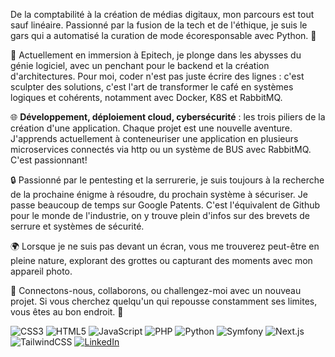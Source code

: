 De la comptabilité à la création de médias digitaux, mon parcours est tout sauf linéaire. Passionné par la fusion de la tech et de l'éthique, je suis le gars qui a automatisé la curation de mode écoresponsable avec Python. 🐍

🚀 Actuellement en immersion à Epitech, je plonge dans les abysses du génie logiciel, avec un penchant pour le backend et la création d'architectures. Pour moi, coder n'est pas juste écrire des lignes : c'est sculpter des solutions, c'est l'art de transformer le café en systèmes logiques et cohérents, notamment avec Docker, K8S et RabbitMQ. 

🌐 **Développement, déploiement cloud, cybersécurité** : les trois piliers de la création d'une application. Chaque projet est une nouvelle aventure. J'apprends actuellement à conteneuriser une application en plusieurs microservices connectés via http ou un système de BUS avec RabbitMQ. C'est passionnant!

🔒 Passionné par le pentesting et la serrurerie, je suis toujours à la recherche de la prochaine énigme à résoudre, du prochain système à sécuriser. Je passe beaucoup de temps sur Google Patents. C'est l'équivalent de Github pour le monde de l'industrie, on y trouve plein d'infos sur des brevets de serrure et systèmes de sécurité.

🌍 Lorsque je ne suis pas devant un écran, vous me trouverez peut-être en pleine nature, explorant des grottes ou capturant des moments avec mon appareil photo.

🔗 Connectons-nous, collaborons, ou challengez-moi avec un nouveau projet. Si vous cherchez quelqu'un qui repousse constamment ses limites, vous êtes au bon endroit. 🤘

![CSS3](https://img.shields.io/badge/-CSS3-1572B6?style=flat-square&logo=css3&logoColor=white)
![HTML5](https://img.shields.io/badge/-HTML5-E34F26?style=flat-square&logo=html5&logoColor=white)
![JavaScript](https://img.shields.io/badge/-JavaScript-F7DF1E?style=flat-square&logo=javascript&logoColor=black)
![PHP](https://img.shields.io/badge/-PHP-777BB4?style=flat-square&logo=php&logoColor=white)
![Python](https://img.shields.io/badge/-Python-3776AB?style=flat-square&logo=python&logoColor=white)
![Symfony](https://img.shields.io/badge/-Symfony-000000?style=flat-square&logo=symfony&logoColor=white)
![Next.js](https://img.shields.io/badge/-Next.js-000000?style=flat-square&logo=next.js&logoColor=white)
![TailwindCSS](https://img.shields.io/badge/-TailwindCSS-38B2AC?style=flat-square&logo=tailwind-css&logoColor=white)
[![LinkedIn](https://img.shields.io/badge/-LinkedIn-blue?style=flat-square&logo=LinkedIn&logoColor=white&link=https://www.linkedin.com/in/YOUR_LINKEDIN_USERNAME/)](https://www.linkedin.com/in/armel-tandeau-de-marsac/)
